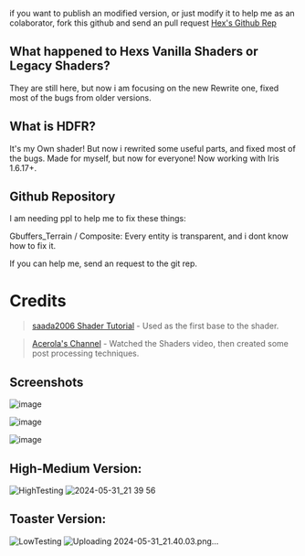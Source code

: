 if you want to publish an modified version, or just modify it to help me as an colaborator, fork this github and send an pull request
[Hex's Github Rep](https://github.com/HexBrasil/Hex-Vanilla-Shaders-Reworked/tree/main)

## What happened to Hexs Vanilla Shaders or Legacy Shaders?

They are still here, but now i am focusing on the new Rewrite one, fixed most of the bugs from older versions.

## What is HDFR?

It's my Own shader! But now i rewrited some useful parts, and fixed most of the bugs.
Made for myself, but now for everyone! Now working with Iris 1.6.17+.

## Github Repository

I am needing ppl to help me to fix these things:

Gbuffers_Terrain / Composite: Every entity is transparent, and i dont know how to fix it.

If you can help me, send an request to the git rep.


# Credits
> [saada2006 Shader Tutorial](https://github.com/saada2006/MinecraftShaderProgramming/tree/master) - Used as the first base to the shader.

> [Acerola's Channel](https://www.youtube.com/@Acerola_t) - Watched the Shaders video, then created some post processing techniques.
>
## Screenshots
![image](https://github.com/HexBrasil/Hex-Vanilla-Shaders-Reworked/assets/166333508/eb272b6a-21e5-415c-8157-303c79557c0a)


![image](https://github.com/HexBrasil/Hex-Vanilla-Shaders-Reworked/assets/166333508/0d9e822c-e0c8-4f6d-8528-39c2000a6d30)


![image](https://github.com/HexBrasil/Hex-Vanilla-Shaders-Reworked/assets/166333508/c0f693bb-629b-4d68-babc-23d209515626)


## High-Medium Version:

![HighTesting](https://github.com/HexBrasil/Hex-Vanilla-Shaders-Reworked/assets/166333508/95aad491-d3b3-49c2-afef-b1af2d72459c)
![2024-05-31_21 39 56](https://github.com/HexBrasil/Hex-Vanilla-Shaders-Reworked/assets/166333508/213a34bf-645f-43d9-ae24-f755364933a2)


## Toaster Version:

![LowTesting](https://github.com/HexBrasil/Hex-Vanilla-Shaders-Reworked/assets/166333508/32ad8581-9cdb-4853-9720-6e573bf16cec)
![Uploading 2024-05-31_21.40.03.png…]()

